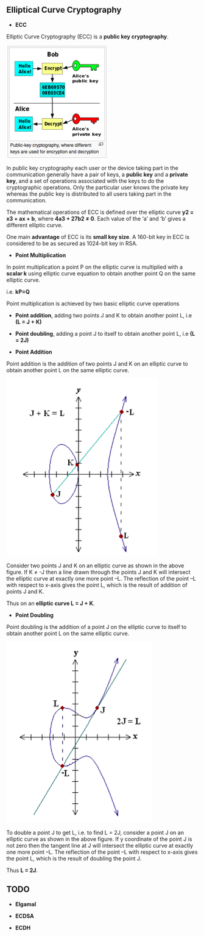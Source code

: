 ## Elliptical Curve Cryptography


* **ECC**

Elliptic Curve Cryptography (ECC) is a **public key cryptography**. 

![ScreenShot](/images/publickey.png)

In public key cryptography each user or the device taking part in the communication generally have a pair of keys, a **public key** and a **private key**, and a set of operations associated with the keys to do the cryptographic operations. Only the particular user knows the private key whereas the public key is distributed to all users taking part in the communication.

The mathematical operations of ECC is defined over the elliptic curve **y2 = x3 + ax + b**, where **4a3 + 27b2 ≠ 0**. Each value of the ‘a’ and ‘b’ gives a different elliptic curve.

One main **advantage** of ECC is its **small key size**. A 160-bit key in ECC is considered to be as secured as 1024-bit key in RSA.


* **Point Multiplication**

In point multiplication a point P on the elliptic curve is multiplied with a **scalar k** using elliptic curve equation to obtain another point Q on the same elliptic curve.

i.e. **kP=Q**

Point multiplication is achieved by two basic elliptic curve operations
*  **Point addition**, adding two points J and K to obtain another point L, i.e  **(L = J + K)**
* **Point doubling**, adding a point J to itself to obtain another point L, i.e **(L = 2J)**


* **Point Addition**

Point addition is the addition of two points J and K on an elliptic curve to obtain another point L on the same elliptic curve.

![ScreenShot](/images/pointadd.png)

Consider two points J and K on an elliptic curve as shown in the above figure. If K ≠ -J then a line drawn through the points J and K will intersect the elliptic curve at exactly one more point –L. The reflection of the point –L with respect to x-axis gives the point L, which is the result of addition of points J and K.

Thus on an **elliptic curve L = J + K**.


* **Point Doubling**

Point doubling is the addition of a point J on the elliptic curve to itself to obtain another point L on the same elliptic curve.

![ScreenShot](/images/pointmult.png)

To double a point J to get L, i.e. to find L = 2J, consider a point J on an elliptic curve as shown in the above figure. If y coordinate of the point J is not zero then the tangent line at J will intersect the elliptic curve at exactly one more point –L. The reflection of the point –L with respect to x-axis gives the point L, which is the result of doubling the point J.

Thus **L = 2J**.


## TODO

* **Elgamal**

* **ECDSA**

* **ECDH**
